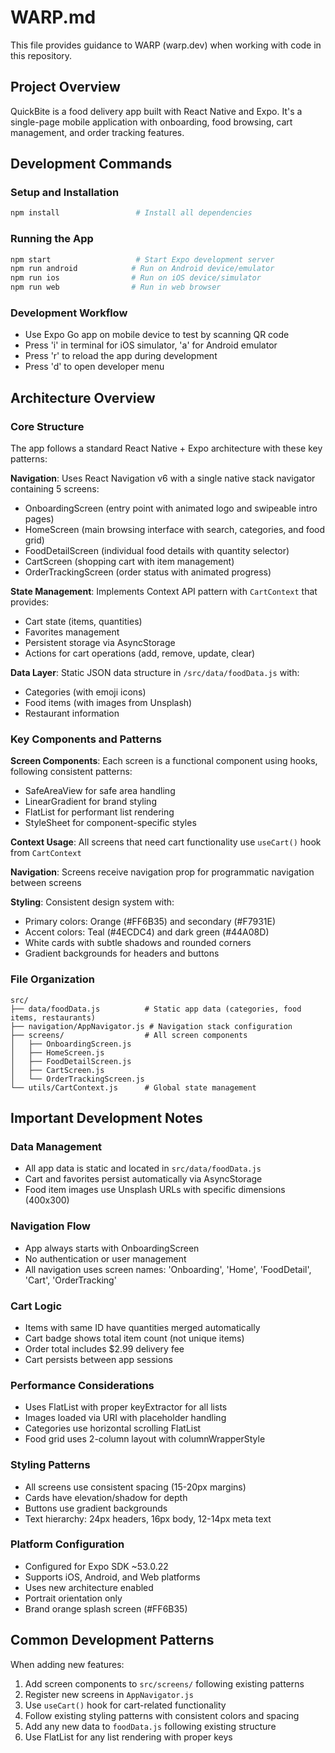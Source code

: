 # WARP.md

This file provides guidance to WARP (warp.dev) when working with code in this repository.

## Project Overview

QuickBite is a food delivery app built with React Native and Expo. It's a single-page mobile application with onboarding, food browsing, cart management, and order tracking features.

## Development Commands

### Setup and Installation
```bash
npm install                 # Install all dependencies
```

### Running the App
```bash
npm start                   # Start Expo development server
npm run android            # Run on Android device/emulator
npm run ios                # Run on iOS device/simulator  
npm run web                # Run in web browser
```

### Development Workflow
- Use Expo Go app on mobile device to test by scanning QR code
- Press 'i' in terminal for iOS simulator, 'a' for Android emulator
- Press 'r' to reload the app during development
- Press 'd' to open developer menu

## Architecture Overview

### Core Structure
The app follows a standard React Native + Expo architecture with these key patterns:

**Navigation**: Uses React Navigation v6 with a single native stack navigator containing 5 screens:
- OnboardingScreen (entry point with animated logo and swipeable intro pages)
- HomeScreen (main browsing interface with search, categories, and food grid)
- FoodDetailScreen (individual food details with quantity selector)
- CartScreen (shopping cart with item management)
- OrderTrackingScreen (order status with animated progress)

**State Management**: Implements Context API pattern with `CartContext` that provides:
- Cart state (items, quantities)
- Favorites management
- Persistent storage via AsyncStorage
- Actions for cart operations (add, remove, update, clear)

**Data Layer**: Static JSON data structure in `/src/data/foodData.js` with:
- Categories (with emoji icons)
- Food items (with images from Unsplash)
- Restaurant information

### Key Components and Patterns

**Screen Components**: Each screen is a functional component using hooks, following consistent patterns:
- SafeAreaView for safe area handling
- LinearGradient for brand styling
- FlatList for performant list rendering
- StyleSheet for component-specific styles

**Context Usage**: All screens that need cart functionality use `useCart()` hook from `CartContext`

**Navigation**: Screens receive navigation prop for programmatic navigation between screens

**Styling**: Consistent design system with:
- Primary colors: Orange (#FF6B35) and secondary (#F7931E)  
- Accent colors: Teal (#4ECDC4) and dark green (#44A08D)
- White cards with subtle shadows and rounded corners
- Gradient backgrounds for headers and buttons

### File Organization
```
src/
├── data/foodData.js          # Static app data (categories, food items, restaurants)
├── navigation/AppNavigator.js # Navigation stack configuration
├── screens/                  # All screen components
│   ├── OnboardingScreen.js
│   ├── HomeScreen.js
│   ├── FoodDetailScreen.js
│   ├── CartScreen.js
│   └── OrderTrackingScreen.js
└── utils/CartContext.js      # Global state management
```

## Important Development Notes

### Data Management
- All app data is static and located in `src/data/foodData.js`
- Cart and favorites persist automatically via AsyncStorage
- Food item images use Unsplash URLs with specific dimensions (400x300)

### Navigation Flow
- App always starts with OnboardingScreen
- No authentication or user management
- All navigation uses screen names: 'Onboarding', 'Home', 'FoodDetail', 'Cart', 'OrderTracking'

### Cart Logic
- Items with same ID have quantities merged automatically
- Cart badge shows total item count (not unique items)
- Order total includes $2.99 delivery fee
- Cart persists between app sessions

### Performance Considerations  
- Uses FlatList with proper keyExtractor for all lists
- Images loaded via URI with placeholder handling
- Categories use horizontal scrolling FlatList
- Food grid uses 2-column layout with columnWrapperStyle

### Styling Patterns
- All screens use consistent spacing (15-20px margins)
- Cards have elevation/shadow for depth
- Buttons use gradient backgrounds
- Text hierarchy: 24px headers, 16px body, 12-14px meta text

### Platform Configuration
- Configured for Expo SDK ~53.0.22
- Supports iOS, Android, and Web platforms
- Uses new architecture enabled
- Portrait orientation only
- Brand orange splash screen (#FF6B35)

## Common Development Patterns

When adding new features:
1. Add screen components to `src/screens/` following existing patterns
2. Register new screens in `AppNavigator.js`
3. Use `useCart()` hook for cart-related functionality
4. Follow existing styling patterns with consistent colors and spacing
5. Add any new data to `foodData.js` following existing structure
6. Use FlatList for any list rendering with proper keys
